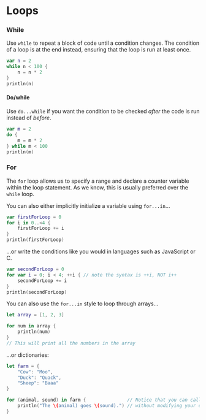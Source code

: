 # Loops

### While

Use `while` to repeat a block of code until a condition changes. The condition of a loop is at the end instead, ensuring that the loop is run at least once.
```swift
var n = 2
while n < 100 {
    n = n * 2
}
println(n)
```
#### Do/while

Use `do...while` if you want the condition to be checked *after* the code is run instead of *before*.
```swift
var m = 2
do {
    m = m * 2
} while m < 100
println(m)
```

### For

The `for` loop allows us to specify a range and declare a counter variable within the loop statement. As we know, this is usually preferred over the `while` loop.

You can also either implicitly initialize a variable using `for...in`...
```swift
var firstForLoop = 0
for i in 0..<4 {
    firstForLoop += i
}
println(firstForLoop)
```
...or write the conditions like you would in languages such as JavaScript or C.
```swift 
var secondForLoop = 0
for var i = 0; i < 4; ++i { // note the syntax is ++i, NOT i++
    secondForLoop += i
}
println(secondForLoop)
```

You can also use the `for...in` style to loop through arrays...
```swift
let array = [1, 2, 3]

for num in array {
    println(num)
}
// This will print all the numbers in the array
```
...or dictionaries:
```swift
let farm = {
    "Cow": "Moo",
    "Duck": "Quack",
    "Sheep": "Baaa"
}

for (animal, sound) in farm {               // Notice that you can call keys and values as parameters
    println("The \(animal) goes \(sound).") // without modifying your dictionary.
}
```
